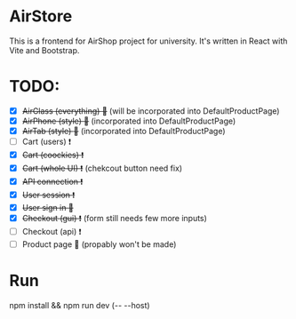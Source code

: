 # AirStore
This is a frontend for AirShop project for university. It's written in React with Vite and Bootstrap.
# TODO:
- [x] ~~AirGlass (everything) :snail:~~ (will be incorporated into DefaultProductPage) 
- [x] ~~AirPhone (style) :snail:~~ (incorporated into DefaultProductPage) 
- [x] ~~AirTab (style) :snail:~~ (incorporated into DefaultProductPage) 
- [ ] Cart (users) :exclamation:
- [x] ~~Cart (coockies) :exclamation:~~
- [x] ~~Cart (whole UI) :exclamation:~~ (chekcout button need fix)
- [x] ~~API connection :exclamation:~~ 
- [x] ~~User session :exclamation:~~
- [x] ~~User sign in :snail:~~
- [x] ~~Checkout (gui) :exclamation:~~ (form still needs few more inputs)
- [ ] Checkout (api) :exclamation:
- [ ] Product page :snail: (propably won't be made)
# Run
npm install && npm run dev (-- --host) 
